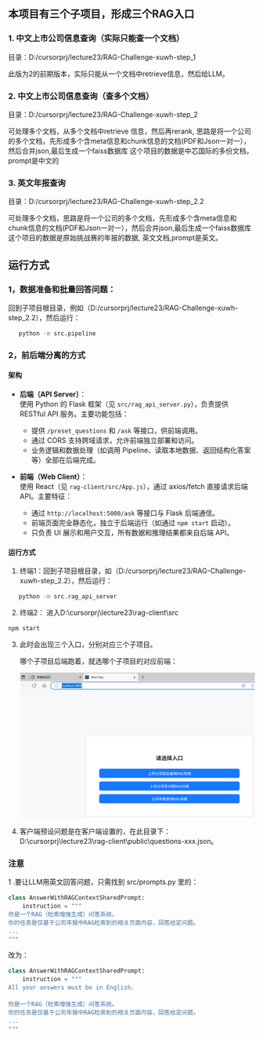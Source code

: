 ## 本项目有三个子项目，形成三个RAG入口



### 1. 中文上市公司信息查询（实际只能查一个文档）

目录：D:/cursorprj/lecture23/RAG-Challenge-xuwh-step_1

此版为2的前期版本，实际只能从一个文档中retrieve信息，然后给LLM。

### 2. 中文上市公司信息查询（查多个文档）

目录：D:/cursorprj/lecture23/RAG-Challenge-xuwh-step_2

可处理多个文档，从多个文档中retrieve 信息，然后再rerank, 思路是将一个公司的多个文档，先形成多个含meta信息和chunk信息的文档(PDF和Json一对一），然后合并json,最后生成一个faiss数据库
这个项目的数据是中芯国际的多份文档，prompt是中文的

### 3. 英文年报查询

目录：D:/cursorprj/lecture23/RAG-Challenge-xuwh-step_2.2

可处理多个文档，思路是将一个公司的多个文档，先形成多个含meta信息和chunk信息的文档(PDF和Json一对一），然后合并json,最后生成一个faiss数据库
这个项目的数据是原始挑战赛的年报的数据, 英文文档,prompt是英文。



## 运行方式

### 1，数据准备和批量回答问题：
回到子项目根目录，例如（D:/cursorprj/lecture23/RAG-Challenge-xuwh-step_2.2），然后运行：
```bash
   python -m src.pipeline
```
### 2，前后端分离的方式
#### 架构
- **后端（API Server）**：  
  使用 Python 的 Flask 框架（见 `src/rag_api_server.py`），负责提供 RESTful API 服务。主要功能包括：
  - 提供 `/preset_questions` 和 `/ask` 等接口，供前端调用。
  - 通过 CORS 支持跨域请求，允许前端独立部署和访问。
  - 业务逻辑和数据处理（如调用 Pipeline、读取本地数据、返回结构化答案等）全部在后端完成。

- **前端（Web Client）**：  
  使用 React（见 `rag-client/src/App.js`），通过 axios/fetch 直接请求后端 API。主要特征：
  - 通过 `http://localhost:5000/ask` 等接口与 Flask 后端通信。
  - 前端页面完全静态化，独立于后端运行（如通过 `npm start` 启动）。
  - 只负责 UI 展示和用户交互，所有数据和推理结果都来自后端 API。
#### 运行方式


1. 终端1：回到子项目根目录，如（D:/cursorprj/lecture23/RAG-Challenge-xuwh-step_2.2），然后运行：
```bash
   python -m src.rag_api_server
```
2. 终端2： 进入D:\cursorprj\lecture23\rag-client\src
```bash
npm start
```
3. 此时会出现三个入口，分别对应三个子项目。

   哪个子项目后端跑着，就选哪个子项目的对应前端：

   ![image-20250707114234719](image-20250707114234719.png)

4. 客户端预设问题是在客户端设置的，在此目录下：D:\cursorprj\lecture23\\rag-client\public\questions-xxx.json。

### 注意
1 .要让LLM用英文回答问题，只需找到 src/prompts.py 里的：
```python
class AnswerWithRAGContextSharedPrompt:
    instruction = """
你是一个RAG（检索增强生成）问答系统。
你的任务是仅基于公司年报中RAG检索到的相关页面内容，回答给定问题。
...
"""
```
改为：
```python
class AnswerWithRAGContextSharedPrompt:
    instruction = """
All your answers must be in English.

你是一个RAG（检索增强生成）问答系统。
你的任务是仅基于公司年报中RAG检索到的相关页面内容，回答给定问题。
...
"""
```